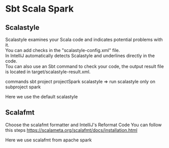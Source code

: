 # Sbt Scala Spark

## Scalastyle
Scalastyle examines your Scala code and indicates potential problems with it. <br>
You can add checks in the "scalastyle-config.xml" file. <br>
In IntelliJ automatically detects Scalastyle and underlines directly in the code. <br>
Tou can also use an Sbt command to check your code, the output result file is located in target/scalastyle-result.xml. <br>

commands
sbt
project projectSpark
scalastyle
=> run scalastyle only on subproject spark

Here we use the default scalastyle

## Scalafmt

Choose the scalafmt formatter and IntelliJ's Reformat Code
You can follow this steps https://scalameta.org/scalafmt/docs/installation.html

Here we use scalafmt from apache spark